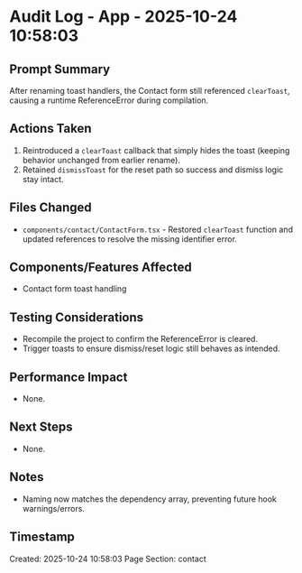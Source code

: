 # Audit Log - App - 2025-10-24 10:58:03

## Prompt Summary

After renaming toast handlers, the Contact form still referenced `clearToast`, causing a runtime ReferenceError during compilation.

## Actions Taken

1. Reintroduced a `clearToast` callback that simply hides the toast (keeping behavior unchanged from earlier rename).
2. Retained `dismissToast` for the reset path so success and dismiss logic stay intact.

## Files Changed

- `components/contact/ContactForm.tsx` - Restored `clearToast` function and updated references to resolve the missing identifier error.

## Components/Features Affected

- Contact form toast handling

## Testing Considerations

- Recompile the project to confirm the ReferenceError is cleared.
- Trigger toasts to ensure dismiss/reset logic still behaves as intended.

## Performance Impact

- None.

## Next Steps

- None.

## Notes

- Naming now matches the dependency array, preventing future hook warnings/errors.

## Timestamp

Created: 2025-10-24 10:58:03
Page Section: contact
